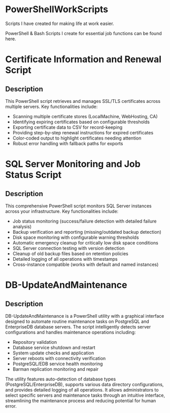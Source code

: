 # PowerShellWorkScripts
Scripts I have created for making life at work easier.

PowerShell & Bash Scripts I create for essential job functions can be found here.

# Certificate Information and Renewal Script

## Description

This PowerShell script retrieves and manages SSL/TLS certificates across multiple servers. Key functionalities include:

- Scanning multiple certificate stores (LocalMachine, WebHosting, CA)
- Identifying expiring certificates based on configurable thresholds
- Exporting certificate data to CSV for record-keeping
- Providing step-by-step renewal instructions for expired certificates
- Color-coded output to highlight certificates needing attention
- Robust error handling with fallback paths for exports

# SQL Server Monitoring and Job Status Script

## Description

This comprehensive PowerShell script monitors SQL Server instances across your infrastructure. Key functionalities include:

- Job status monitoring (success/failure detection with detailed failure analysis)
- Backup verification and reporting (missing/outdated backup detection)
- Disk space monitoring with configurable warning thresholds
- Automatic emergency cleanup for critically low disk space conditions
- SQL Server connection testing with version detection
- Cleanup of old backup files based on retention policies
- Detailed logging of all operations with timestamps
- Cross-instance compatible (works with default and named instances)

# DB-UpdateAndMaintenance

## Description

DB-UpdateAndMaintenance is a PowerShell utility with a graphical interface designed to automate routine maintenance tasks on PostgreSQL and EnterpriseDB database servers. The script intelligently detects server configurations and handles maintenance operations including:

- Repository validation
- Database service shutdown and restart
- System update checks and application
- Server reboots with connectivity verification
- PostgreSQL/EDB service health monitoring
- Barman replication monitoring and repair

The utility features auto-detection of database types (PostgreSQL/EnterpriseDB), supports various data directory configurations, and provides detailed logging of all operations. It allows administrators to select specific servers and maintenance tasks through an intuitive interface, streamlining the maintenance process and reducing potential for human error.


